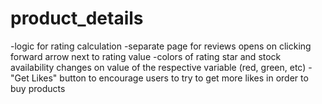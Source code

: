 # product_details
 -logic for rating calculation
 -separate page for reviews opens on clicking forward arrow next to rating value
 -colors of rating star and stock availability changes on value of the respective variable (red, green, etc)
 -"Get Likes" button to encourage users to try to get more likes in order to buy products
 

